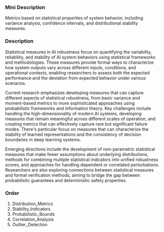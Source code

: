 ### Mini Description

Metrics based on statistical properties of system behavior, including variance analysis, confidence intervals, and distributional stability measures.

### Description

Statistical measures in AI robustness focus on quantifying the variability, reliability, and stability of AI system behaviors using statistical frameworks and methodologies. These measures provide formal ways to characterize how system outputs vary across different inputs, conditions, and operational contexts, enabling researchers to assess both the expected performance and the deviation from expected behavior under various scenarios.

Current research emphasizes developing measures that can capture different aspects of statistical robustness, from basic variance and moment-based metrics to more sophisticated approaches using probabilistic frameworks and information theory. Key challenges include handling the high-dimensionality of modern AI systems, developing measures that remain meaningful across different scales of operation, and creating metrics that can effectively capture rare but significant failure modes. There's particular focus on measures that can characterize the stability of learned representations and the consistency of decision boundaries in deep learning systems.

Emerging directions include the development of non-parametric statistical measures that make fewer assumptions about underlying distributions, methods for combining multiple statistical indicators into unified robustness scores, and approaches for handling dependent or correlated perturbations. Researchers are also exploring connections between statistical measures and formal verification methods, aiming to bridge the gap between probabilistic guarantees and deterministic safety properties.

### Order

1. Distribution_Metrics
2. Stability_Indicators
3. Probabilistic_Bounds
4. Correlation_Analysis
5. Outlier_Detection
